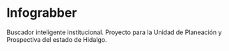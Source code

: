# Infograbber
Buscador inteligente institucional. Proyecto para la Unidad de Planeación y Prospectiva del estado de Hidalgo.
